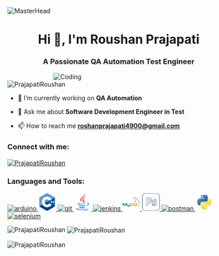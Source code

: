 ![MasterHead](https://miro.medium.com/v2/resize:fit:1100/format:webp/1*URVbNQirYASEkRkZPRSv4A.gif)
<h1 align="center">Hi 👋, I'm Roushan Prajapati</h1>
<h3 align="center">A Passionate QA Automation Test Engineer</h3>
<img align="right" alt="Coding" width="400"  src="https://cdn.dribbble.com/users/1162077/screenshots/3848914/programmer.gif">
 
<p align="left"> <img src="https://komarev.com/ghpvc/?username=PrajapatiRoushan&label=Profile%20views&color=04b928&style=flat" alt="PrajapatiRoushan" /> </p>
 
- 🔭 I’m currently working on **QA Automation**
 
- 💬 Ask me about **Software Development Engineer in Test**
 
- 📫 How to reach me **roshanprajapati4900@gmail.com**
 
<h3 align="left">Connect with me:</h3>
<p align="left">
<a href="linkedin.com/in/roushan-prajapati-31314b237" target="blank"><img align="center" src="https://raw.githubusercontent.com/rahuldkjain/github-profile-readme-generator/master/src/images/icons/Social/linked-in-alt.svg" alt="PrajapatiRoushan" height="30" width="40" /></a>
</p>
 
<h3 align="left">Languages and Tools:</h3>
<p align="left"> <a href="https://www.arduino.cc/" target="_blank" rel="noreferrer"> <img src="https://cdn.worldvectorlogo.com/logos/arduino-1.svg" alt="arduino" width="40" height="40"/> </a> <a href="https://www.w3schools.com/cpp/" target="_blank" rel="noreferrer"> <img src="https://raw.githubusercontent.com/devicons/devicon/master/icons/cplusplus/cplusplus-original.svg" alt="cplusplus" width="40" height="40"/> </a> <a href="https://git-scm.com/" target="_blank" rel="noreferrer"> <img src="https://www.vectorlogo.zone/logos/git-scm/git-scm-icon.svg" alt="git" width="40" height="40"/> </a> <a href="https://www.java.com" target="_blank" rel="noreferrer"> <img src="https://raw.githubusercontent.com/devicons/devicon/master/icons/java/java-original.svg" alt="java" width="40" height="40"/> </a> <a href="https://www.jenkins.io" target="_blank" rel="noreferrer"> <img src="https://www.vectorlogo.zone/logos/jenkins/jenkins-icon.svg" alt="jenkins" width="40" height="40"/> </a> <a href="https://www.mysql.com/" target="_blank" rel="noreferrer"> <img src="https://raw.githubusercontent.com/devicons/devicon/master/icons/mysql/mysql-original-wordmark.svg" alt="mysql" width="40" height="40"/> </a> <a href="https://www.photoshop.com/en" target="_blank" rel="noreferrer"> <img src="https://raw.githubusercontent.com/devicons/devicon/master/icons/photoshop/photoshop-line.svg" alt="photoshop" width="40" height="40"/> </a> <a href="https://postman.com" target="_blank" rel="noreferrer"> <img src="https://www.vectorlogo.zone/logos/getpostman/getpostman-icon.svg" alt="postman" width="40" height="40"/> </a> <a href="https://www.python.org" target="_blank" rel="noreferrer"> <img src="https://raw.githubusercontent.com/devicons/devicon/master/icons/python/python-original.svg" alt="python" width="40" height="40"/> </a> <a href="https://www.selenium.dev" target="_blank" rel="noreferrer"> <img src="https://raw.githubusercontent.com/detain/svg-logos/780f25886640cef088af994181646db2f6b1a3f8/svg/selenium-logo.svg" alt="selenium" width="40" height="40"/> </a> </p>
 
<p><img align="left" src="https://github-readme-stats.vercel.app/api/top-langs?username=PrajapatiRoushan&show_icons=true&theme=dark&text_color=51e17c&locale=en&layout=compact" alt="PrajapatiRoushan" /></p>
 
<p>&nbsp;<img align="center" src="https://github-readme-stats.vercel.app/api?username=PrajapatiRoushan&show_icons=true&theme=radical&locale=en" alt="PrajapatiRoushan" /></p>
 
<p><img align="center" src="https://github-readme-streak-stats.herokuapp.com/?user=PrajapatiRoushan&theme=dark" alt="PrajapatiRoushan" /></p>
